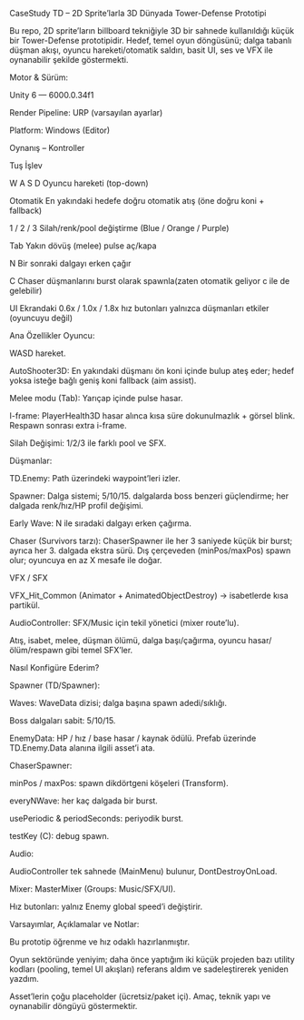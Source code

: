 CaseStudy TD – 2D Sprite’larla 3D Dünyada Tower-Defense Prototipi

Bu repo, 2D sprite’ların billboard tekniğiyle 3D bir sahnede kullanıldığı küçük bir Tower-Defense prototipidir. Hedef, temel oyun döngüsünü; dalga tabanlı düşman akışı, oyuncu hareketi/otomatik saldırı, basit UI, ses ve VFX ile oynanabilir şekilde göstermekti.

Motor & Sürüm:

Unity 6 — 6000.0.34f1

Render Pipeline: URP (varsayılan ayarlar)

Platform: Windows (Editor)


Oynanış – Kontroller

Tuş	        İşlev

W A S D	        Oyuncu hareketi (top-down)

Otomatik	En yakındaki hedefe doğru otomatik atış (öne doğru koni + fallback)

1 / 2 / 3	Silah/renk/pool değiştirme (Blue / Orange / Purple)

Tab		Yakın dövüş (melee) pulse aç/kapa


N		Bir sonraki dalgayı erken çağır

C		Chaser düşmanlarını burst olarak spawnla(zaten otomatik geliyor c ile de gelebilir)

UI		Ekrandaki 0.6x / 1.0x / 1.8x hız butonları yalnızca düşmanları etkiler (oyuncuyu değil)

Ana Özellikler
Oyuncu:

WASD hareket.

AutoShooter3D: En yakındaki düşmanı ön koni içinde bulup ateş eder; hedef yoksa isteğe bağlı geniş koni fallback (aim assist).

Melee modu (Tab): Yarıçap içinde pulse hasar.

I-frame: PlayerHealth3D hasar alınca kısa süre dokunulmazlık + görsel blink. Respawn sonrası extra i-frame.

Silah Değişimi: 1/2/3 ile farklı pool ve SFX.

Düşmanlar:

TD.Enemy: Path üzerindeki waypoint’leri izler.

Spawner: Dalga sistemi; 5/10/15. dalgalarda boss benzeri güçlendirme; her dalgada renk/hız/HP profil değişimi.

Early Wave: N ile sıradaki dalgayı erken çağırma.

Chaser (Survivors tarzı): ChaserSpawner ile her 3 saniyede küçük bir burst; ayrıca her 3. dalgada ekstra sürü. Dış çerçeveden (minPos/maxPos) spawn olur; oyuncuya en az X mesafe ile doğar.

VFX / SFX

VFX_Hit_Common (Animator + AnimatedObjectDestroy) → isabetlerde kısa partikül.

AudioController: SFX/Music için tekil yönetici (mixer route’lu).

Atış, isabet, melee, düşman ölümü, dalga başı/çağırma, oyuncu hasar/ölüm/respawn gibi temel SFX’ler.


Nasıl Konfigüre Ederim?

Spawner (TD/Spawner):

Waves: WaveData dizisi; dalga başına spawn adedi/sıklığı.

Boss dalgaları sabit: 5/10/15.

EnemyData: HP / hız / base hasar / kaynak ödülü. Prefab üzerinde TD.Enemy.Data alanına ilgili asset’i ata.

ChaserSpawner:

minPos / maxPos: spawn dikdörtgeni köşeleri (Transform).

everyNWave: her kaç dalgada bir burst.

usePeriodic & periodSeconds: periyodik burst.

testKey (C): debug spawn.

Audio:

AudioController tek sahnede (MainMenu) bulunur, DontDestroyOnLoad.

Mixer: MasterMixer (Groups: Music/SFX/UI).


Hız butonları: yalnız Enemy global speed’i değiştirir.


Varsayımlar, Açıklamalar ve Notlar:

Bu prototip öğrenme ve hız odaklı hazırlanmıştır.

Oyun sektöründe yeniyim; daha önce yaptığım iki küçük projeden bazı utility kodları (pooling, temel UI akışları) referans aldım ve sadeleştirerek yeniden yazdım.

Asset’lerin çoğu placeholder (ücretsiz/paket içi). Amaç, teknik yapı ve oynanabilir döngüyü göstermektir.
